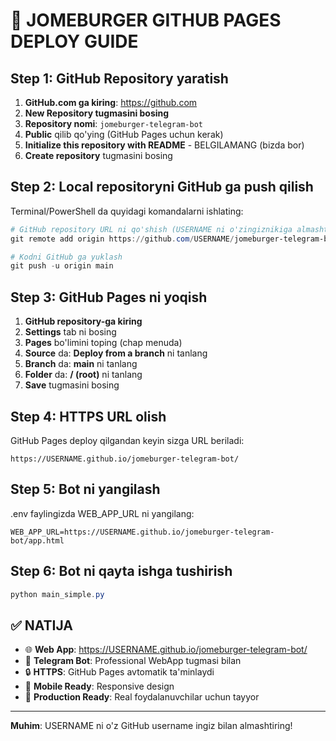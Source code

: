 # 🚀 JOMEBURGER GITHUB PAGES DEPLOY GUIDE

## Step 1: GitHub Repository yaratish

1. **GitHub.com ga kiring**: https://github.com
2. **New Repository tugmasini bosing**
3. **Repository nomi**: `jomeburger-telegram-bot`
4. **Public** qilib qo'ying (GitHub Pages uchun kerak)
5. **Initialize this repository with README** - BELGILAMANG (bizda bor)
6. **Create repository** tugmasini bosing

## Step 2: Local repositoryni GitHub ga push qilish

Terminal/PowerShell da quyidagi komandalarni ishlating:

```powershell
# GitHub repository URL ni qo'shish (USERNAME ni o'zingiznikiga almashtiring)
git remote add origin https://github.com/USERNAME/jomeburger-telegram-bot.git

# Kodni GitHub ga yuklash
git push -u origin main
```

## Step 3: GitHub Pages ni yoqish

1. **GitHub repository-ga kiring**
2. **Settings** tab ni bosing
3. **Pages** bo'limini toping (chap menuda)
4. **Source** da: **Deploy from a branch** ni tanlang
5. **Branch** da: **main** ni tanlang
6. **Folder** da: **/ (root)** ni tanlang
7. **Save** tugmasini bosing

## Step 4: HTTPS URL olish

GitHub Pages deploy qilgandan keyin sizga URL beriladi:
```
https://USERNAME.github.io/jomeburger-telegram-bot/
```

## Step 5: Bot ni yangilash

.env faylingizda WEB_APP_URL ni yangilang:
```
WEB_APP_URL=https://USERNAME.github.io/jomeburger-telegram-bot/app.html
```

## Step 6: Bot ni qayta ishga tushirish

```powershell
python main_simple.py
```

## ✅ NATIJA

- 🌐 **Web App**: https://USERNAME.github.io/jomeburger-telegram-bot/
- 🤖 **Telegram Bot**: Professional WebApp tugmasi bilan
- 🔒 **HTTPS**: GitHub Pages avtomatik ta'minlaydi
- 📱 **Mobile Ready**: Responsive design
- 🚀 **Production Ready**: Real foydalanuvchilar uchun tayyor

---
**Muhim**: USERNAME ni o'z GitHub username ingiz bilan almashtiring!
